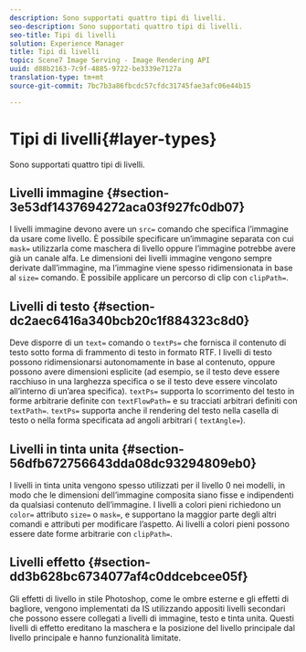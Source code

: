 ```yaml
---
description: Sono supportati quattro tipi di livelli.
seo-description: Sono supportati quattro tipi di livelli.
seo-title: Tipi di livelli
solution: Experience Manager
title: Tipi di livelli
topic: Scene7 Image Serving - Image Rendering API
uuid: d88b2163-7c9f-4885-9722-be3339e7127a
translation-type: tm+mt
source-git-commit: 7bc7b3a86fbcdc57cfdc31745fae3afc06e44b15

---
```



# Tipi di livelli{#layer-types}

Sono supportati quattro tipi di livelli.

## Livelli immagine {#section-3e53df1437694272aca03f927fc0db07}

I livelli immagine devono avere un `src=` comando che specifica l’immagine da usare come livello. È possibile specificare un’immagine separata con cui `mask=` utilizzarla come maschera di livello oppure l’immagine potrebbe avere già un canale alfa. Le dimensioni dei livelli immagine vengono sempre derivate dall’immagine, ma l’immagine viene spesso ridimensionata in base al `size=` comando. È possibile applicare un percorso di clip con `clipPath=`.

## Livelli di testo {#section-dc2aec6416a340bcb20c1f884323c8d0}

Deve disporre di un `text=` comando o `textPs=` che fornisca il contenuto di testo sotto forma di frammento di testo in formato RTF. I livelli di testo possono ridimensionarsi autonomamente in base al contenuto, oppure possono avere dimensioni esplicite (ad esempio, se il testo deve essere racchiuso in una larghezza specifica o se il testo deve essere vincolato all’interno di un’area specifica). `textPs=` supporta lo scorrimento del testo in forme arbitrarie definite con `textFlowPath=` e su tracciati arbitrari definiti con `textPath=`. `textPs=` supporta anche il rendering del testo nella casella di testo o nella forma specificata ad angoli arbitrari ( `textAngle=`).

## Livelli in tinta unita {#section-56dfb672756643dda08dc93294809eb0}

I livelli in tinta unita vengono spesso utilizzati per il livello 0 nei modelli, in modo che le dimensioni dell’immagine composita siano fisse e indipendenti da qualsiasi contenuto dell’immagine. I livelli a colori pieni richiedono un `color=` attributo `size=` o `mask=`, e supportano la maggior parte degli altri comandi e attributi per modificare l’aspetto. Ai livelli a colori pieni possono essere date forme arbitrarie con `clipPath=`.

## Livelli effetto {#section-dd3b628bc6734077af4c0ddcebcee05f}

Gli effetti di livello in stile Photoshop, come le ombre esterne e gli effetti di bagliore, vengono implementati da IS utilizzando appositi livelli secondari che possono essere collegati a livelli di immagine, testo e tinta unita. Questi livelli di effetto ereditano la maschera e la posizione del livello principale dal livello principale e hanno funzionalità limitate.
